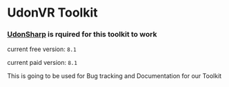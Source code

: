 # UdonVR Toolkit
### **[UdonSharp](https://github.com/MerlinVR/UdonSharp/releases) is rquired for this toolkit to work**

current free version: `8.1`

current paid version: `8.1`

This is going to be used for Bug tracking and Documentation for our Toolkit
